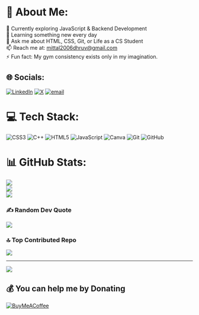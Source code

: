 # 💫 About Me:
🔭 Currently exploring JavaScript & Backend Development<br>🌱 Learning something new every day<br>💬 Ask me about HTML, CSS, Git, or Life as a CS Student<br>📫 Reach me at: mittal2006dhruv@gmail.com<br>⚡ Fun fact: My gym consistency exists only in my imagination.


## 🌐 Socials:
[![LinkedIn](https://img.shields.io/badge/LinkedIn-%230077B5.svg?logo=linkedin&logoColor=white)](https://linkedin.com/in/https://www.linkedin.com/in/dhruv-mittal-38957830a/) [![X](https://img.shields.io/badge/X-black.svg?logo=X&logoColor=white)](https://x.com/https://x.com/its_dhruv_here_) [![email](https://img.shields.io/badge/Email-D14836?logo=gmail&logoColor=white)](mailto:mittal2006dhruv@gmail.com) 

# 💻 Tech Stack:
![CSS3](https://img.shields.io/badge/css3-%231572B6.svg?style=for-the-badge&logo=css3&logoColor=white) ![C++](https://img.shields.io/badge/c++-%2300599C.svg?style=for-the-badge&logo=c%2B%2B&logoColor=white) ![HTML5](https://img.shields.io/badge/html5-%23E34F26.svg?style=for-the-badge&logo=html5&logoColor=white) ![JavaScript](https://img.shields.io/badge/javascript-%23323330.svg?style=for-the-badge&logo=javascript&logoColor=%23F7DF1E) ![Canva](https://img.shields.io/badge/Canva-%2300C4CC.svg?style=for-the-badge&logo=Canva&logoColor=white) ![Git](https://img.shields.io/badge/git-%23F05033.svg?style=for-the-badge&logo=git&logoColor=white) ![GitHub](https://img.shields.io/badge/github-%23121011.svg?style=for-the-badge&logo=github&logoColor=white)
# 📊 GitHub Stats:
![](https://github-readme-stats.vercel.app/api?username=its-dhruv-here&theme=default&hide_border=false&include_all_commits=false&count_private=false)<br/>
![](https://nirzak-streak-stats.vercel.app/?user=its-dhruv-here&theme=default&hide_border=false)<br/>
![](https://github-readme-stats.vercel.app/api/top-langs/?username=its-dhruv-here&theme=default&hide_border=false&include_all_commits=false&count_private=false&layout=compact)

### ✍️ Random Dev Quote
![](https://quotes-github-readme.vercel.app/api?type=horizontal&theme=radical)

### 🔝 Top Contributed Repo
![](https://github-contributor-stats.vercel.app/api?username=its-dhruv-here&limit=5&theme=default&combine_all_yearly_contributions=true)

---
[![](https://visitcount.itsvg.in/api?id=its-dhruv-here&icon=0&color=0)](https://visitcount.itsvg.in)

  ## 💰 You can help me by Donating
  [![BuyMeACoffee](https://img.shields.io/badge/Buy%20Me%20a%20Coffee-ffdd00?style=for-the-badge&logo=buy-me-a-coffee&logoColor=black)](https://buymeacoffee.com/coff.ee/its_dhruv_here) 

  
<!-- Proudly created with GPRM ( https://gprm.itsvg.in ) -->
